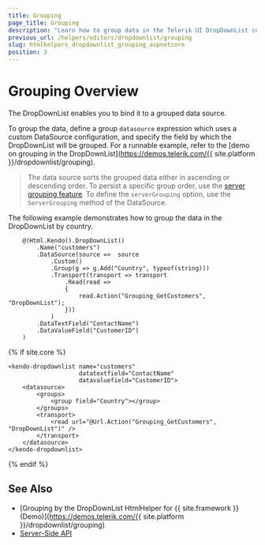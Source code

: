 ```yaml
---
title: Grouping
page_title: Grouping
description: "Learn how to group data in the Telerik UI DropDownList component for {{ site.framework }} works."
previous_url: /helpers/editors/dropdownlist/grouping
slug: htmlhelpers_dropdownlist_grouping_aspnetcore
position: 3
---
```


# Grouping Overview

The DropDownList enables you to bind it to a grouped data source.

To group the data, define a group `datasource` expression which uses a custom DataSource configuration, and specify the field by which the DropDownList will be grouped. For a runnable example, refer to the [demo on grouping in the DropDownList](https://demos.telerik.com/{{ site.platform }}/dropdownlist/grouping).

> The data source sorts the grouped data either in ascending or descending order. To persist a specific group order, use the [server grouping feature](https://docs.telerik.com/kendo-ui/api/javascript/data/datasource#configuration-serverGrouping). To define the `serverGrouping` option, use the `ServerGrouping` method of the DataSource.

The following example demonstrates how to group the data in the DropDownList by country.

```HtmlHelper
    @(Html.Kendo().DropDownList()
        .Name("customers")
        .DataSource(source =>  source
            .Custom()
            .Group(g => g.Add("Country", typeof(string)))
            .Transport(transport => transport
                .Read(read =>
                {
                    read.Action("Grouping_GetCustomers", "DropDownList");
                }))
            )
        .DataTextField("ContactName")
        .DataValueField("CustomerID")
    )
```
{% if site.core %}
```TagHelper
<kendo-dropdownlist name="customers"
                    datatextfield="ContactName"
                    datavaluefield="CustomerID">
    <datasource>
        <groups>
            <group field="Country"></group>
        </groups>
        <transport>
            <read url="@Url.Action("Grouping_GetCustomers", "DropDownList")" />
        </transport>
    </datasource>
</kendo-dropdownlist>
```
{% endif %}

## See Also

* [Grouping by the DropDownList HtmlHelper for {{ site.framework }} (Demo)](https://demos.telerik.com/{{ site.platform }}/dropdownlist/grouping)
* [Server-Side API](/api/dropdownlist)
